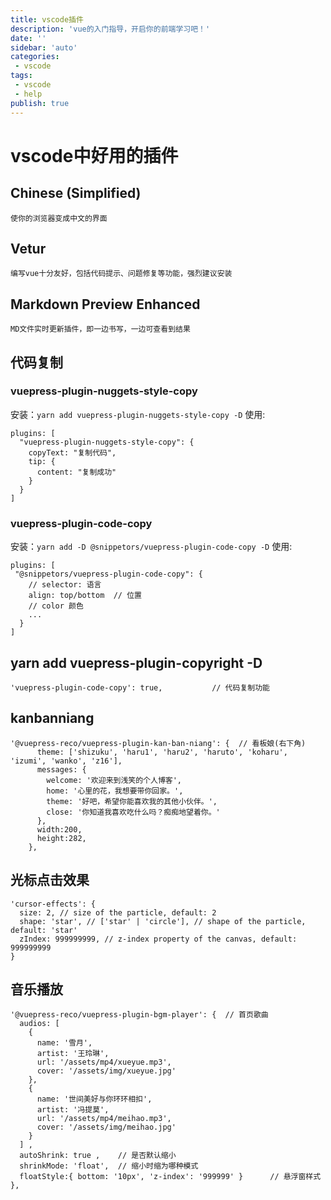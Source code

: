 ```yaml
---
title: vscode插件
description: 'vue的入门指导，开启你的前端学习吧！'
date: ''
sidebar: 'auto'
categories: 
 - vscode
tags: 
 - vscode
 - help
publish: true
---
```


# vscode中好用的插件

## Chinese (Simplified) 
    使你的浏览器变成中文的界面

## Vetur
    编写vue十分友好，包括代码提示、问题修复等功能，强烈建议安装

## Markdown Preview Enhanced
    MD文件实时更新插件，即一边书写，一边可查看到结果

## 代码复制

### vuepress-plugin-nuggets-style-copy
安装：`yarn add vuepress-plugin-nuggets-style-copy -D`
使用:
```
plugins: [
  "vuepress-plugin-nuggets-style-copy": {
    copyText: "复制代码",
    tip: {
      content: "复制成功"
    }
  }
]
```

### vuepress-plugin-code-copy
安装：`yarn add -D @snippetors/vuepress-plugin-code-copy -D`
使用:
```
plugins: [
 "@snippetors/vuepress-plugin-code-copy": {
    // selector: 语言
    align: top/bottom  // 位置
    // color 颜色
    ... 
  }
]
```
## yarn add vuepress-plugin-copyright -D
```
'vuepress-plugin-code-copy': true,           // 代码复制功能
```

## kanbanniang
```
'@vuepress-reco/vuepress-plugin-kan-ban-niang': {  // 看板娘(右下角)
      theme: ['shizuku', 'haru1', 'haru2', 'haruto', 'koharu', 'izumi', 'wanko', 'z16'],
      messages: {
        welcome: '欢迎来到浅笑的个人博客',
        home: '心里的花，我想要带你回家。',
        theme: '好吧，希望你能喜欢我的其他小伙伴。',
        close: '你知道我喜欢吃什么吗？痴痴地望着你。'
      },
      width:200,
      height:282,
    },
```

## 光标点击效果
```
'cursor-effects': {
  size: 2, // size of the particle, default: 2
  shape: 'star', // ['star' | 'circle'], // shape of the particle, default: 'star'
  zIndex: 999999999, // z-index property of the canvas, default: 999999999
}
```

## 音乐播放
```
'@vuepress-reco/vuepress-plugin-bgm-player': {  // 首页歌曲
  audios: [
    {
      name: '雪月',
      artist: '王玲琳',
      url: '/assets/mp4/xueyue.mp3',
      cover: '/assets/img/xueyue.jpg'
    },
    {
      name: '世间美好与你环环相扣',
      artist: '冯提莫',
      url: '/assets/mp4/meihao.mp3',
      cover: '/assets/img/meihao.jpg'
    }
  ] ,
  autoShrink: true ,    // 是否默认缩小
  shrinkMode: 'float',  // 缩小时缩为哪种模式
  floatStyle:{ bottom: '10px', 'z-index': '999999' }      // 悬浮窗样式
},
```

